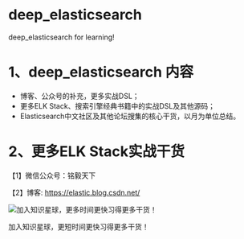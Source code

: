 # deep_elasticsearch
deep_elasticsearch for learning!

# 1、deep_elasticsearch 内容
- 博客、公众号的补充，更多实战DSL；
- 更多ELK Stack、搜索引擎经典书籍中的实战DSL及其他源码；
- Elasticsearch中文社区及其他论坛搜集的核心干货，以月为单位总结。



# 2、更多ELK Stack实战干货

【1】微信公众号：铭毅天下

【2】博客: https://elastic.blog.csdn.net/

![加入知识星球，更多时间更快习得更多干货！](https://github.com/laoyang360/deep_elasticsearch/blob/master/20180308060649363.png)

加入知识星球，更短时间更快习得更多干货！
